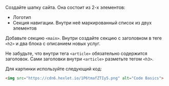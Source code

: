 Создайте шапку сайта. Она состоит из 2-х элементов:

  * Логотип
  * Секция навигации. Внутри неё маркированный список из двух элементов

Добавьте секцию `<main>`. Внутри создайте секцию с заголовком в теге `<h2>` и два блока с описанием новых услуг.

Не забудьте, что внутри тега `<article>` обязательно содержится заголовок. Сами заголовки внутри `<article>` разметьте тегом `<h3>`.

Для картинки используйте следующий код:

```html
<img src="https://cdn6.hexlet.io/1P6tmafZTIy5.png" alt="Code Basics">
```
